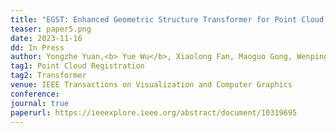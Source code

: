 ```yaml
---
title: "EGST: Enhanced Geometric Structure Transformer for Point Cloud Registration" 
teaser: paper5.png
date: 2023-11-16
dd: In Press
author: Yongzhe Yuan,<b> Yue Wu</b>, Xiaolong Fan, Maoguo Gong, Wenping Ma, Qiguang Miao
tag1: Point Cloud Registration
tag2: Transformer
venue: IEEE Transactions on Visualization and Computer Graphics
conference: 
journal: true
paperurl: https://ieeexplore.ieee.org/abstract/document/10319695
---
```


